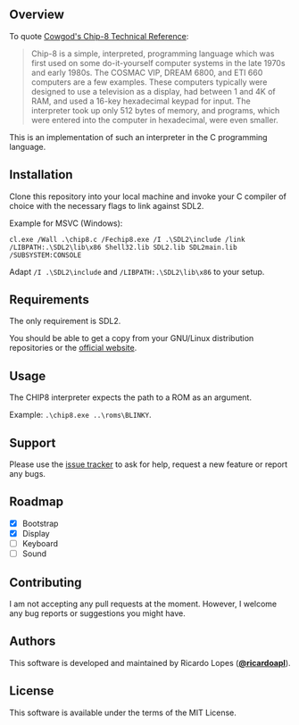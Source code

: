 ## Overview

To quote [Cowgod's Chip-8 Technical Reference](http://devernay.free.fr/hacks/chip8/C8TECH10.HTM):

> Chip-8 is a simple, interpreted, programming language which was first used on some do-it-yourself computer systems in the late 1970s and early 1980s.
> The COSMAC VIP, DREAM 6800, and ETI 660 computers are a few examples.
> These computers typically were designed to use a television as a display, had between 1 and 4K of RAM, and used a 16-key hexadecimal keypad for input.
> The interpreter took up only 512 bytes of memory, and programs, which were entered into the computer in hexadecimal, were even smaller.

This is an implementation of such an interpreter in the C programming language.

## Installation

Clone this repository into your local machine and invoke your C compiler of choice with the necessary flags to link against SDL2.

Example for MSVC (Windows):

```
cl.exe /Wall .\chip8.c /Fechip8.exe /I .\SDL2\include /link /LIBPATH:.\SDL2\lib\x86 Shell32.lib SDL2.lib SDL2main.lib /SUBSYSTEM:CONSOLE
```

Adapt `/I .\SDL2\include` and `/LIBPATH:.\SDL2\lib\x86` to your setup.

## Requirements

The only requirement is SDL2.

You should be able to get a copy from your GNU/Linux distribution repositories or the [official website](https://www.libsdl.org/).

## Usage

The CHIP8 interpreter expects the path to a ROM as an argument.

Example: ```.\chip8.exe ..\roms\BLINKY```.

## Support

Please use the [issue tracker](https://github.com/ricardoapl/chip8/issues) to ask for help, request a new feature or report any bugs.

## Roadmap

- [x] Bootstrap
- [x] Display
- [ ] Keyboard
- [ ] Sound

## Contributing

I am not accepting any pull requests at the moment. However, I welcome any bug reports or suggestions you might have.

## Authors

This software is developed and maintained by Ricardo Lopes ([**@ricardoapl**](https://github.com/ricardoapl)).

## License

This software is available under the terms of the MIT License.